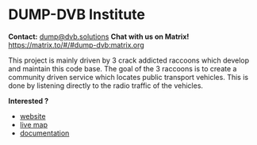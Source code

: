 # DUMP-DVB Institute

**Contact:** <dump@dvb.solutions>
**Chat with us on Matrix!** https://matrix.to/#/#dump-dvb:matrix.org

This project is mainly driven by 3 crack addicted raccoons which develop and maintain this code base.
The goal of the 3 raccoons is to create a community driven service which locates public transport vehicles. This is done by listening directly to the radio traffic of the vehicles.

**Interested ?**

- [website](https://dvb.solutions)
- [live map](https://map.dvb.solutions)
- [documentation](https://docs.dvb.solutions)

